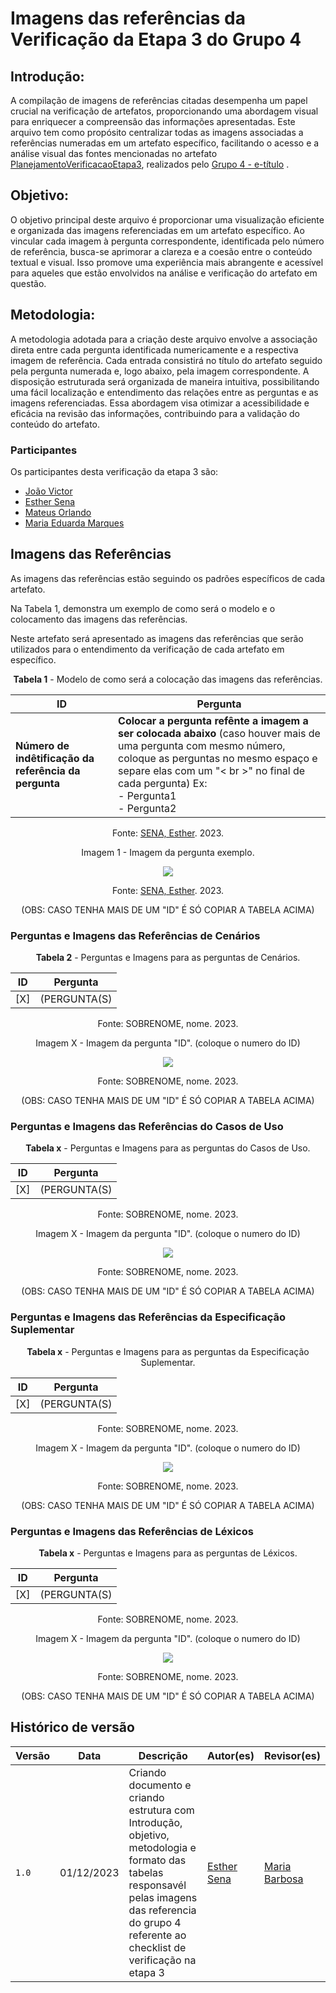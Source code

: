 # Imagens das referências da Verificação da Etapa 3 do Grupo 4

## Introdução:

A compilação de imagens de referências citadas desempenha um papel crucial na verificação de artefatos, proporcionando uma abordagem visual para enriquecer a compreensão das informações apresentadas. Este arquivo tem como propósito centralizar todas as imagens associadas a referências numeradas em um artefato específico, facilitando o acesso e a análise visual das fontes mencionadas no artefato [PlanejamentoVerificacaoEtapa3](https://github.com/Requisitos-de-Software/2023.2-e-Titulo/blob/main/docs/verificacao/verificacaoGrupo4/etapa3/PlanejamentoVerificacaoEtapa3.md), realizados pelo [Grupo 4 - e-título](https://github.com/Requisitos-de-Software/2023.2-e-Titulo) .

## Objetivo:

O objetivo principal deste arquivo é proporcionar uma visualização eficiente e organizada das imagens referenciadas em um artefato específico. Ao vincular cada imagem à pergunta correspondente, identificada pelo número de referência, busca-se aprimorar a clareza e a coesão entre o conteúdo textual e visual. Isso promove uma experiência mais abrangente e acessível para aqueles que estão envolvidos na análise e verificação do artefato em questão.

## Metodologia:

A metodologia adotada para a criação deste arquivo envolve a associação direta entre cada pergunta identificada numericamente e a respectiva imagem de referência. Cada entrada consistirá no título do artefato seguido pela pergunta numerada e, logo abaixo, pela imagem correspondente. A disposição estruturada será organizada de maneira intuitiva, possibilitando uma fácil localização e entendimento das relações entre as perguntas e as imagens referenciadas. Essa abordagem visa otimizar a acessibilidade e eficácia na revisão das informações, contribuindo para a validação do conteúdo do artefato.

### Participantes

Os participantes desta verificação da etapa 3 são:

- [João Victor](https://github.com/jvcostta)
- [Esther Sena](https://github.com/esmsena)
- [Mateus Orlando](https://github.com/MateusPy)
- [Maria Eduarda Marques](https://github.com/EduardaSMarques)


## Imagens das Referências

As imagens das referências estão seguindo os padrões específicos de cada artefato.

Na Tabela 1, demonstra um exemplo de como será o modelo e o colocamento das imagens das referências.

Neste artefato será apresentado as imagens das referências que serão utilizados para o entendimento da verificação de cada artefato em específico.

<center>

**Tabela 1** - Modelo de como será a colocação  das imagens das referências.

| ID | Pergunta | 
| ---| -------- |
| **Número de indêtificação da referência da pergunta**  | **Colocar a pergunta refênte a imagem a ser colocada abaixo** (caso houver mais de uma pergunta com mesmo número, coloque as perguntas no mesmo espaço e separe elas com um "< br >" no final de cada pergunta) Ex: <br> - Pergunta1 <br> - Pergunta2 <br> |

Fonte: [SENA, Esther](https://github.com/esmsena). 2023.

Imagem 1 - Imagem da pergunta exemplo.

<td><img src=./imgs/referencias.avif></td> 

Fonte: [SENA, Esther](https://github.com/esmsena). 2023.

(OBS: CASO TENHA MAIS DE UM "ID" É SÓ COPIAR A TABELA ACIMA)


</center>


### Perguntas e Imagens das Referências de Cenários

<center>

**Tabela 2** - Perguntas e Imagens para as perguntas de Cenários.

| ID | Pergunta | 
| ---| -------- |
| [X]  | (PERGUNTA(S) |

Fonte: SOBRENOME, nome. 2023.

Imagem X - Imagem da pergunta "ID". (coloque o numero do ID)

<td><img src=./imgs/---f></td> 

Fonte: SOBRENOME, nome. 2023.

(OBS: CASO TENHA MAIS DE UM "ID" É SÓ COPIAR A TABELA ACIMA)

</center>

### Perguntas e Imagens das Referências do Casos de Uso
<center>

**Tabela x** - Perguntas e Imagens para as perguntas do Casos de Uso.

| ID | Pergunta | 
| ---| -------- |
| [X]  | (PERGUNTA(S) |

Fonte: SOBRENOME, nome. 2023.

Imagem X - Imagem da pergunta "ID". (coloque o numero do ID)

<td><img src=./imgs/---></td> 

Fonte: SOBRENOME, nome. 2023.

(OBS: CASO TENHA MAIS DE UM "ID" É SÓ COPIAR A TABELA ACIMA)

</center>

### Perguntas e Imagens das Referências da Especificação Suplementar

<center>
  
**Tabela x** - Perguntas e Imagens para as perguntas da Especificação Suplementar.

| ID | Pergunta | 
| ---| -------- |
| [X]  | (PERGUNTA(S) |

Fonte: SOBRENOME, nome. 2023.

Imagem X - Imagem da pergunta "ID". (coloque o numero do ID)

<td><img src=./imgs/---></td> 

Fonte: SOBRENOME, nome. 2023.

(OBS: CASO TENHA MAIS DE UM "ID" É SÓ COPIAR A TABELA ACIMA)

</center>

### Perguntas e Imagens das Referências de Léxicos

<center>

**Tabela x** - Perguntas e Imagens para as perguntas de Léxicos.

| ID | Pergunta | 
| ---| -------- |
| [X]  | (PERGUNTA(S) |

Fonte: SOBRENOME, nome. 2023.

Imagem X - Imagem da pergunta "ID". (coloque o numero do ID)

<td><img src=./imgs/---></td> 

Fonte: SOBRENOME, nome. 2023.

(OBS: CASO TENHA MAIS DE UM "ID" É SÓ COPIAR A TABELA ACIMA)

</center>



## Histórico de versão 

| Versão | Data       | Descrição   | Autor(es)   | Revisor(es) |
| ------ | ---------- | ----------- | ------------ | ---------- |
| `1.0`  | 01/12/2023 | Criando documento e criando estrutura com Introdução, objetivo, metodologia e formato das tabelas responsavél pelas imagens das referencia do grupo 4 referente ao checklist de verificação na etapa 3| [Esther Sena](https://github.com/esmsena)  |  [Maria Barbosa](https://github.com/Madu01)  |
